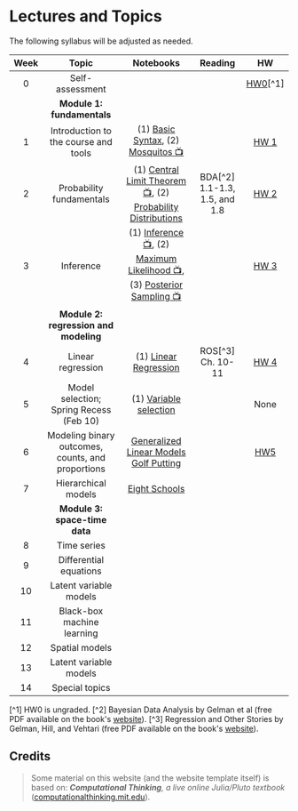 # Lectures and Topics

The following syllabus will be adjusted as needed.

| Week | Topic | Notebooks | Reading | HW |
|:----:|:-----:|:---------:|:----------:|:---:|
| 0 | Self-assessment | | | [HW0](/00_hw0/)[^1] |
| | **Module 1: fundamentals** |
| 1 | Introduction to the course and tools | (1) [Basic Syntax](/01_basic_syntax/), (2) [Mosquitos 📺](/01_mosquitos/) | | [HW 1](/01_hw1/) |
| 2 | Probability fundamentals | (1) [Central Limit Theorem 📺](/02_clt/), (2) [Probability Distributions](/02_probability/) | BDA[^2] 1.1-1.3, 1.5, and 1.8 | [HW 2](/02_hw2/) |
| 3 | Inference | (1) [Inference 📺](/03_inference/), (2) [Maximum Likelihood 📺](/03_mle/), (3) [Posterior Sampling 📺](/03_mcmc/) | | [HW 3](/03_hw3/) |
| | **Module 2: regression and modeling**| | |
| 4 | Linear regression | (1) [Linear Regression](/04_regression/) | ROS[^3] Ch. 10-11 | [HW 4](/04_hw4/) |
| 5 | Model selection; Spring Recess (Feb 10) | (1) [Variable selection](/05_model_selection/) | | None |
| 6 | Modeling binary outcomes, counts, and proportions | [Generalized Linear Models](/06_glm/) [Golf Putting](/06_golf/) | | [HW5](/06_hw5/)  |
| 7 | Hierarchical models | [Eight Schools](/07_8schools/) |  | |
| | **Module 3: space-time data**| | |
| 8 | Time series | | | |
| 9 | Differential equations | | | |
| 10 | Latent variable models | | | |
| 11 | Black-box machine learning | | | |
| 12 | Spatial models | | | |
| 13 | Latent variable models | | | |
| 14 | Special topics | | | |

[^1] HW0 is ungraded.
[^2] Bayesian Data Analysis by Gelman et al (free PDF available on the book's [website](http://www.stat.columbia.edu/~gelman/book/)).
[^3] Regression and Other Stories by Gelman, Hill, and Vehtari (free PDF available on the book's [website](https://avehtari.github.io/ROS-Examples/index.html)).

## Credits

> Some material on this website (and the website template itself) is based on: _**Computational Thinking**, a live online Julia/Pluto textbook_
> ([computationalthinking.mit.edu](https://computationalthinking.mit.edu)).
